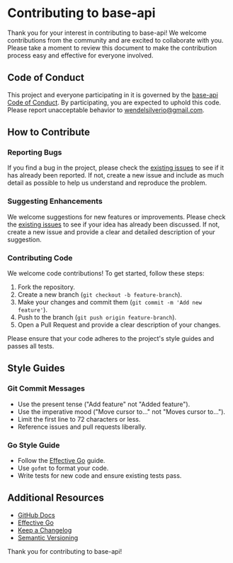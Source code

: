 # Contributing to base-api

Thank you for your interest in contributing to base-api! We welcome contributions from the community and are excited to collaborate with you. Please take a moment to review this document to make the contribution process easy and effective for everyone involved.

## Code of Conduct

This project and everyone participating in it is governed by the [base-api Code of Conduct](CODE_OF_CONDUCT.md). By participating, you are expected to uphold this code. Please report unacceptable behavior to [wendelsilverio@gmail.com](mailto:wendelsilverio@gmail.com).

## How to Contribute

### Reporting Bugs

If you find a bug in the project, please check the [existing issues](https://github.com/wendelsilverio/base-api/issues) to see if it has already been reported. If not, create a new issue and include as much detail as possible to help us understand and reproduce the problem.

### Suggesting Enhancements

We welcome suggestions for new features or improvements. Please check the [existing issues](https://github.com/wendelsilverio/base-api/issues) to see if your idea has already been discussed. If not, create a new issue and provide a clear and detailed description of your suggestion.

### Contributing Code

We welcome code contributions! To get started, follow these steps:

1. Fork the repository.
2. Create a new branch (`git checkout -b feature-branch`).
3. Make your changes and commit them (`git commit -m 'Add new feature'`).
4. Push to the branch (`git push origin feature-branch`).
5. Open a Pull Request and provide a clear description of your changes.

Please ensure that your code adheres to the project's style guides and passes all tests.

## Style Guides

### Git Commit Messages

- Use the present tense ("Add feature" not "Added feature").
- Use the imperative mood ("Move cursor to..." not "Moves cursor to...").
- Limit the first line to 72 characters or less.
- Reference issues and pull requests liberally.

### Go Style Guide

- Follow the [Effective Go](https://golang.org/doc/effective_go.html) guide.
- Use `gofmt` to format your code.
- Write tests for new code and ensure existing tests pass.

## Additional Resources

- [GitHub Docs](https://docs.github.com)
- [Effective Go](https://golang.org/doc/effective_go.html)
- [Keep a Changelog](https://keepachangelog.com/en/1.0.0/)
- [Semantic Versioning](https://semver.org/spec/v2.0.0.html)

Thank you for contributing to base-api!
